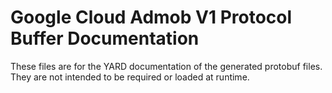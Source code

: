 # Google Cloud Admob V1 Protocol Buffer Documentation

These files are for the YARD documentation of the generated protobuf files.
They are not intended to be required or loaded at runtime.
